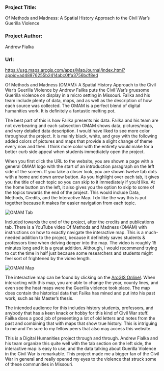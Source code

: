 ### Project Title:
Of Methods and Madness: A Spatial History Approach to the Civil War’s Guerilla Violence

### Project Author: 
Andrew Fialka

### Url: 
https://usg.maps.arcgis.com/apps/MapJournal/index.html?appid=ad48876255b2414abc0ffa3756bdf8ed

Of Methods and Madness (OMAM): A Spatial History Approach to the Civil War’s Guerilla Violence by Andrew Failka puts the Civil War’s gruesome Guerilla violence on display in a micro setting in Missouri. Failka and his team include plenty of data, maps, and as well as the description of how each source was collected. The OMAM is a perfect blend of digital humanities work. It is definitely a fantastic melting pot.

The best part of this is how Failka presents his data. Failka and his team are not overbearing and each subsection OMAM shows data, pictures/maps, and very detailed data description. I would have liked to see more color throughout the project. It is mainly black, white, and grey with the following added colors of pictures and maps that provide a slight change of theme every now and then. I think more color with the entirety would make for a better curb side appeal when students immediately open the project.

When you first click the URL to the website, you are shown a page with a general OMAM logo with the start of an introduction paragraph on the left side of the screen. If you take a closer look, you are shown twelve tab dots with a home and down arrow button. As you highlight over each tab, it gives you the title of each topic so you can skip to it immediately if you’d like. At the home button on the left, it also gives you the option to skip to some of the topics towards the end of the project. This would include Data, Methods, Credits, and the Interactive Map. I do like the way this is put together because it makes for easier navigation from each topic. 

![OMAM Tab](https://tbrackett2.github.io/Thomas-B/images/OMAM2.jpg)

Included towards the end of the project, after the credits and publications tab. There is a YouTube video Of Methods and Madness (OMAM) with instructions on how to exactly navigate the interactive map. This is a much-needed addition to the project, because it definitely saves students & professors time when delving deeper into the map. The video is roughly 15 minutes long and it is a great addition. Although, I would recommend trying to cut the time in half just because some researchers and students might feel sort of frightened by the video length.

![OMAM Map](https://tbrackett2.github.io/Thomas-B/images/OMAMmap.jpg)

The interactive map can be found by clicking on the [ArcGIS Online!](https://usg.maps.arcgis.com/home/webmap/viewer.html?webmap=9fed23d6e8cb42ccbf4bf6d0a2910fc3). When interacting with this map, you are able to change the year, county lines, and even see the heat maps were the Guerilla violence took place. The map does contain the historical data that Failka has mined and put into his past work, such as his Master’s thesis.

The intended audience for this includes history students, professors, and anybody that has a keen knack or hobby for this kind of Civil War stuff. Failka does a good job of presenting a lot of old letters and notes from the past and combining that with maps that show true history. This is intriguing to me and I’m sure to my fellow peers that also may access this website.

This is a Digital Humanities project through and through. Andrew Fialka and his team organize this quite well with the tab section on the left side, the interactive map is easy to use, and the data talking about Guerilla Violence in the Civil War is remarkable. This project made me a bigger fan of the Civil War in general and really opened my eyes to the violence that struck some of these communities in Missouri.
